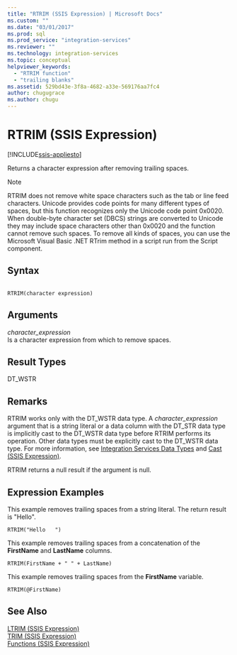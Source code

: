 ```yaml
---
title: "RTRIM (SSIS Expression) | Microsoft Docs"
ms.custom: ""
ms.date: "03/01/2017"
ms.prod: sql
ms.prod_service: "integration-services"
ms.reviewer: ""
ms.technology: integration-services
ms.topic: conceptual
helpviewer_keywords: 
  - "RTRIM function"
  - "trailing blanks"
ms.assetid: 529bd43e-3f8a-4682-a33e-569176aa7fc4
author: chugugrace
ms.author: chugu
---
```

# RTRIM (SSIS Expression)

[!INCLUDE[ssis-appliesto](../../includes/ssis-appliesto-ssvrpluslinux-asdb-asdw-xxx.md)]


  Returns a character expression after removing trailing spaces.  
  
> [!NOTE]  
>  RTRIM does not remove white space characters such as the tab or line feed characters. Unicode provides code points for many different types of spaces, but this function recognizes only the Unicode code point 0x0020. When double-byte character set (DBCS) strings are converted to Unicode they may include space characters other than 0x0020 and the function cannot remove such spaces. To remove all kinds of spaces, you can use the Microsoft Visual Basic .NET RTrim method in a script run from the Script component.  
  
## Syntax  
  
```  
  
RTRIM(character expression)  
```  
  
## Arguments  
 *character_expression*  
 Is a character expression from which to remove spaces.  
  
## Result Types  
 DT_WSTR  
  
## Remarks  
 RTRIM works only with the DT_WSTR data type. A *character_expression* argument that is a string literal or a data column with the DT_STR data type is implicitly cast to the DT_WSTR data type before RTRIM performs its operation. Other data types must be explicitly cast to the DT_WSTR data type. For more information, see [Integration Services Data Types](../../integration-services/data-flow/integration-services-data-types.md) and [Cast &#40;SSIS Expression&#41;](../../integration-services/expressions/cast-ssis-expression.md).  
  
 RTRIM returns a null result if the argument is null.  
  
## Expression Examples  
 This example removes trailing spaces from a string literal. The return result is "Hello".  
  
```  
RTRIM("Hello   ")  
```  
  
 This example removes trailing spaces from a concatenation of the **FirstName** and **LastName** columns.  
  
```  
RTRIM(FirstName + " " + LastName)  
```  
  
 This example removes trailing spaces from the **FirstName** variable.  
  
```  
RTRIM(@FirstName)  
```  
  
## See Also  
 [LTRIM &#40;SSIS Expression&#41;](../../integration-services/expressions/ltrim-ssis-expression.md)   
 [TRIM &#40;SSIS Expression&#41;](../../integration-services/expressions/trim-ssis-expression.md)   
 [Functions &#40;SSIS Expression&#41;](../../integration-services/expressions/functions-ssis-expression.md)  
  
  
